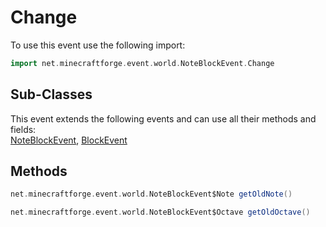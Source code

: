 # Change

To use this event use the following import:
```groovy
import net.minecraftforge.event.world.NoteBlockEvent.Change
```

## Sub-Classes
This event extends the following events and can use all their methods and fields: <br>
[NoteBlockEvent](note_block_event.md), [BlockEvent](../block_event/block_event.md)

## Methods
```groovy
net.minecraftforge.event.world.NoteBlockEvent$Note getOldNote()
```

```groovy
net.minecraftforge.event.world.NoteBlockEvent$Octave getOldOctave()
```
